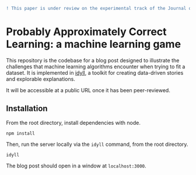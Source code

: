 
```diff
! This paper is under review on the experimental track of the Journal of Visualization and Interaction.
```

# Probably Approximately Correct Learning: a machine learning game

This repository is the codebase for a blog post designed to illustrate the challenges that machine learning algorithms encounter when trying to fit a dataset.  It is implemented in [idyll](https://idyll-lang.org/), a toolkit for creating data-driven stories and explorable explanations.  

It will be accessible at a public URL once it has been peer-reviewed.

## Installation

From the root directory, install dependencies with node.

    npm install

Then, run the server locally via the `idyll` command, from the root directory.

    idyll

The blog post should open in a window at `localhost:3000`.
